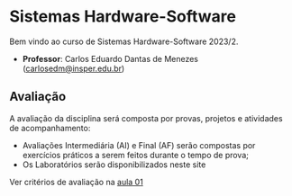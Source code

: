 # Sistemas Hardware-Software

Bem vindo ao curso de Sistemas Hardware-Software 2023/2. 

* **Professor**: Carlos Eduardo Dantas de Menezes (carlosedm@insper.edu.br)

## Avaliação

A avaliação da disciplina será composta por provas, projetos e atividades de acompanhamento:

* Avaliações Intermediária (AI) e Final (AF) serão compostas por exercícios práticos a serem feitos durante o tempo de prova;
* Os Laboratórios serão disponibilizados neste site

Ver critérios de avaliação na [aula 01](aulas/01-inteiros/slides.pdf)

